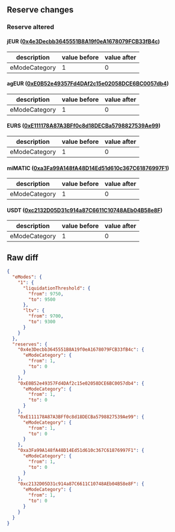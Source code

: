 ## Reserve changes

### Reserve altered

#### jEUR ([0x4e3Decbb3645551B8A19f0eA1678079FCB33fB4c](https://polygonscan.com/address/0x4e3Decbb3645551B8A19f0eA1678079FCB33fB4c))

| description | value before | value after |
| --- | --- | --- |
| eModeCategory | 1 | 0 |


#### agEUR ([0xE0B52e49357Fd4DAf2c15e02058DCE6BC0057db4](https://polygonscan.com/address/0xE0B52e49357Fd4DAf2c15e02058DCE6BC0057db4))

| description | value before | value after |
| --- | --- | --- |
| eModeCategory | 1 | 0 |


#### EURS ([0xE111178A87A3BFf0c8d18DECBa5798827539Ae99](https://polygonscan.com/address/0xE111178A87A3BFf0c8d18DECBa5798827539Ae99))

| description | value before | value after |
| --- | --- | --- |
| eModeCategory | 1 | 0 |


#### miMATIC ([0xa3Fa99A148fA48D14Ed51d610c367C61876997F1](https://polygonscan.com/address/0xa3Fa99A148fA48D14Ed51d610c367C61876997F1))

| description | value before | value after |
| --- | --- | --- |
| eModeCategory | 1 | 0 |


#### USDT ([0xc2132D05D31c914a87C6611C10748AEb04B58e8F](https://polygonscan.com/address/0xc2132D05D31c914a87C6611C10748AEb04B58e8F))

| description | value before | value after |
| --- | --- | --- |
| eModeCategory | 1 | 0 |


## Raw diff

```json
{
  "eModes": {
    "1": {
      "liquidationThreshold": {
        "from": 9750,
        "to": 9500
      },
      "ltv": {
        "from": 9700,
        "to": 9300
      }
    }
  },
  "reserves": {
    "0x4e3Decbb3645551B8A19f0eA1678079FCB33fB4c": {
      "eModeCategory": {
        "from": 1,
        "to": 0
      }
    },
    "0xE0B52e49357Fd4DAf2c15e02058DCE6BC0057db4": {
      "eModeCategory": {
        "from": 1,
        "to": 0
      }
    },
    "0xE111178A87A3BFf0c8d18DECBa5798827539Ae99": {
      "eModeCategory": {
        "from": 1,
        "to": 0
      }
    },
    "0xa3Fa99A148fA48D14Ed51d610c367C61876997F1": {
      "eModeCategory": {
        "from": 1,
        "to": 0
      }
    },
    "0xc2132D05D31c914a87C6611C10748AEb04B58e8F": {
      "eModeCategory": {
        "from": 1,
        "to": 0
      }
    }
  }
}
```